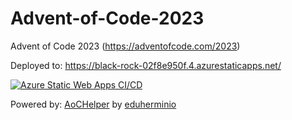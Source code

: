 # Advent-of-Code-2023

Advent of Code 2023 (https://adventofcode.com/2023)

Deployed to: https://black-rock-02f8e950f.4.azurestaticapps.net/

[![Azure Static Web Apps CI/CD](https://github.com/codemonkey85/Advent-of-Code-2023/actions/workflows/azure-static-web-apps-black-rock-02f8e950f.yml/badge.svg)](https://github.com/codemonkey85/Advent-of-Code-2023/actions/workflows/azure-static-web-apps-black-rock-02f8e950f.yml)

Powered by: [AoCHelper](https://github.com/eduherminio/AoCHelper) by [eduherminio](https://github.com/eduherminio)
